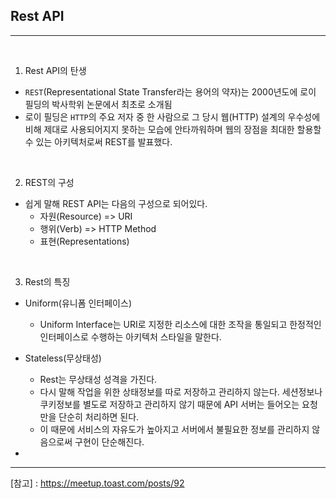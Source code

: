 ## Rest API

---

<br />

1. Rest API의 탄생
- `REST`(Representational State Transfer라는 용어의 약자)는 2000년도에 로이 필딩의 박사학위 논문에서 최초로 소개됨
- 로이 필딩은 `HTTP`의 주요 저자 중 한 사람으로 그 당시 웹(HTTP) 설계의 우수성에 비해 제대로 사용되어지지 못하는 모습에 안타까워하며 웹의 장점을 최대한 할용할 수 있는 아키텍처로써 REST를 발표했다.

<br />

2. REST의 구성
- 쉽게 말해 REST API는 다음의 구성으로 되어있다.
    - 자원(Resource) => URI
    - 행위(Verb) => HTTP Method
    - 표현(Representations)

<br />

3. Rest의 특징

- Uniform(유니폼 인터페이스)
  - Uniform Interface는 URI로 지정한 리소스에 대한 조작을 통일되고 한정적인 인터페이스로 수행하는 아키텍처 스타일을 말한다.
- Stateless(무상태성)
  - Rest는 무상태성 성격을 가진다.
  - 다시 말해 작업을 위한 상태정보를 따로 저장하고 관리하지 않는다. 세션정보나 쿠키정보를 별도로 저장하고 관리하지 않기 때문에 API 서버는 들어오는 요청만을 단순히 처리하면 된다.
  - 이 때문에 서비스의 자유도가 높아지고 서버에서 불필요한 정보를 관리하지 않음으로써 구현이 단순해진다.

- 
--- 

[참고] : https://meetup.toast.com/posts/92